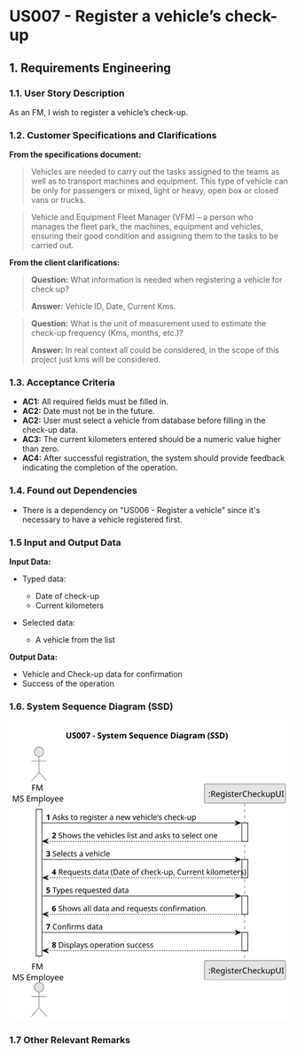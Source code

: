 # US007 - Register a vehicle’s check-up

## 1. Requirements Engineering

### 1.1. User Story Description

As an FM, I wish to register a vehicle’s check-up.

### 1.2. Customer Specifications and Clarifications

**From the specifications document:**

>Vehicles are needed to carry out the tasks assigned to the teams as well as to transport
machines and equipment. This type of vehicle can be only for passengers or mixed,
light or heavy, open box or closed vans or trucks.

> Vehicle and Equipment Fleet Manager (VFM) – a person who manages the fleet park, the machines, equipment and vehicles, ensuring their good condition and assigning them to the tasks to be carried out.


**From the client clarifications:**

> **Question:** What information is needed when registering a vehicle for check up?
>
> **Answer:** Vehicle ID, Date, Current Kms.

> **Question:** What is the unit of measurement used to estimate the check-up frequency (Kms, months, etc.)?
>
> **Answer:** In real context all could be considered, in the scope of this project just kms will be considered.

### 1.3. Acceptance Criteria

* **AC1:** All required fields must be filled in.
* **AC2:** Date must not be in the future. 
* **AC2:** User must select a vehicle from database before filling in the check-up data.
* **AC3:** The current kilometers entered should be a numeric value higher than zero.
* **AC4:** After successful registration, the system should provide feedback indicating the completion of the operation.

### 1.4. Found out Dependencies

* There is a dependency on "US006 - Register a vehicle" since it's necessary to have a vehicle registered first.

### 1.5 Input and Output Data

**Input Data:**

* Typed data:
    * Date of check-up
    * Current kilometers

* Selected data:
    * A vehicle from the list

**Output Data:**

* Vehicle and Check-up data for confirmation
* Success of the operation

### 1.6. System Sequence Diagram (SSD)

![System Sequence Diagram](svg/us007-system-sequence-diagram.svg)

### 1.7 Other Relevant Remarks